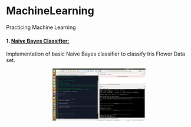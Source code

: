 # MachineLearning
Practicing Machine Learning


#### 1. [Naive Bayes Classifier:](Classification_NaiveBayes_IrisDataSet/README.md)
Implementation of basic Naive Bayes classifier to classify Iris Flower Data set.
<p align="center">
  <img src="Classification_NaiveBayes_IrisDataSet/Implementation/SpyderScreenshot.jpg" width="50%"/>
</p>
